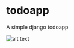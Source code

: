 # todoapp
A simple django todoapp

![alt text](https://cdn.scotch.io/48695/GfJiMlY8QUSRxFAM4oiV_todhom.png)
